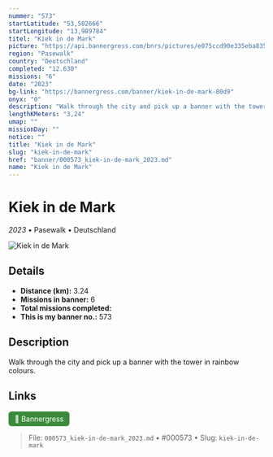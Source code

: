 ```yaml
---
nummer: "573"
startLatitude: "53,502666"
startLongitude: "13,989784"
titel: "Kiek in de Mark"
picture: "https://api.bannergress.com/bnrs/pictures/e075ccd90e335eba835d0a349672f3d1"
region: "Pasewalk"
country: "Deutschland"
completed: "12.630"
missions: "6"
date: "2023"
bg-link: "https://bannergress.com/banner/kiek-in-de-mark-80d9"
onyx: "0"
description: "Walk through the city and pick up a banner with the tower in rainbow colours."
lengthKMeters: "3,24"
umap: ""
missionDay: ""
notice: ""
title: "Kiek in de Mark"
slug: "kiek-in-de-mark"
href: "banner/000573_kiek-in-de-mark_2023.md"
name: "Kiek in de Mark"
---
```

# Kiek in de Mark

*2023* • Pasewalk • Deutschland

![Kiek in de Mark](https://api.bannergress.com/bnrs/pictures/e075ccd90e335eba835d0a349672f3d1)



## Details
- **Distance (km):** 3.24
- **Missions in banner:** 6
- **Total missions completed:** 
- **This is my banner no.:** 573



## Description
Walk through the city and pick up a banner with the tower in rainbow colours.



## Links
<a href="https://bannergress.com/banner/kiek-in-de-mark-80d9" target="_blank" style="display:inline-block;margin-right:8px;padding:6px 12px;background:#3c8b3c;color:#fff;text-decoration:none;border-radius:6px;">🔗 Bannergress</a>



> File: `000573_kiek-in-de-mark_2023.md` • #000573 • Slug: `kiek-in-de-mark`
